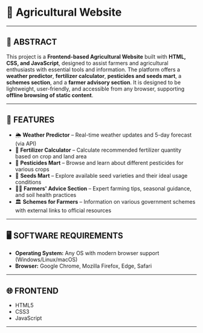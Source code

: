 # 🌾 Agricultural Website

---

## 📄 ABSTRACT

This project is a **Frontend-based Agricultural Website** built with **HTML, CSS, and JavaScript**, designed to assist farmers and agricultural enthusiasts with essential tools and information. The platform offers a **weather predictor**, **fertilizer calculator**, **pesticides and seeds mart**, a **schemes section**, and a **farmer advisory section**. It is designed to be lightweight, user-friendly, and accessible from any browser, supporting **offline browsing of static content**.

---

## 🔑 FEATURES

- 🌦️ **Weather Predictor** – Real-time weather updates and 5-day forecast (via API)
- 🧪 **Fertilizer Calculator** – Calculate recommended fertilizer quantity based on crop and land area
- 🐛 **Pesticides Mart** – Browse and learn about different pesticides for various crops
- 🌱 **Seeds Mart** – Explore available seed varieties and their ideal usage conditions
- 🧑‍🌾 **Farmers' Advice Section** – Expert farming tips, seasonal guidance, and soil health practices
- 🏛️ **Schemes for Farmers** – Information on various government schemes with external links to official resources

---

## 🖥️ SOFTWARE REQUIREMENTS

- **Operating System:** Any OS with modern browser support (Windows/Linux/macOS)
- **Browser:** Google Chrome, Mozilla Firefox, Edge, Safari

---

## 🌐 FRONTEND

- HTML5  
- CSS3  
- JavaScript  

---



